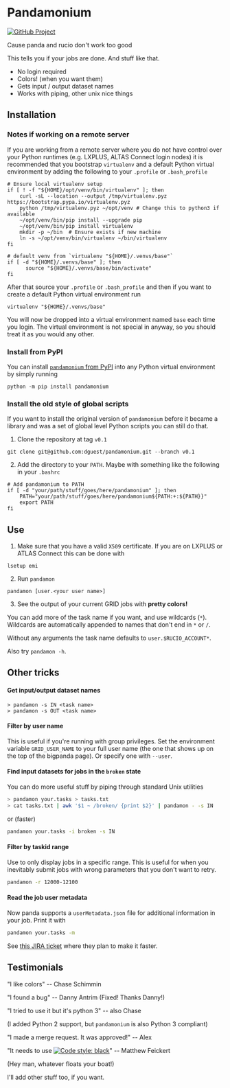 # Pandamonium

[![GitHub Project](https://img.shields.io/badge/GitHub--blue?style=social&logo=GitHub)](https://github.com/dguest/pandamonium)

Cause panda and rucio don't work too good

This tells you if your jobs are done. And stuff like that.

 - No login required
 - Colors! (when you want them)
 - Gets input / output dataset names
 - Works with piping, other unix nice things

## Installation

### Notes if working on a remote server

If you are working from a remote server where you do not have control over your Python runtimes (e.g. LXPLUS, ALTAS Connect login nodes) it is recommended that you bootstrap `virtualenv` and a default Python virtual environment by adding the following to your `.profile` or `.bash_profile`

```
# Ensure local virtualenv setup
if [ ! -f "${HOME}/opt/venv/bin/virtualenv" ]; then
    curl -sL --location --output /tmp/virtualenv.pyz https://bootstrap.pypa.io/virtualenv.pyz
    python /tmp/virtualenv.pyz ~/opt/venv # Change this to python3 if available
    ~/opt/venv/bin/pip install --upgrade pip
    ~/opt/venv/bin/pip install virtualenv
    mkdir -p ~/bin  # Ensure exists if new machine
    ln -s ~/opt/venv/bin/virtualenv ~/bin/virtualenv
fi

# default venv from `virtualenv "${HOME}/.venvs/base"`
if [ -d "${HOME}/.venvs/base" ]; then
	  source "${HOME}/.venvs/base/bin/activate"
fi
```

After that source your `.profile` or `.bash_profile` and then if you want to create a default Python virtual environment run

```
virtualenv "${HOME}/.venvs/base"
```

You will now be dropped into a virtual environment named `base` each time you login.
The virtual environment is not special in anyway, so you should treat it as you would any other.

### Install from PyPI

You can install [`pandamonium` from PyPI][pandamonium_PyPI] into any Python virtual environment by simply running

```
python -m pip install pandamonium
```

### Install the old style of global scripts

If you want to install the original version of `pandamonium` before it became a library and was a set of global level Python scripts you can still do that.

1. Clone the repository at tag `v0.1`
```
git clone git@github.com:dguest/pandamonium.git --branch v0.1
```
2. Add the directory to your `PATH`.
Maybe with something like the following in your `.bashrc`

```
# Add pandamonium to PATH
if [ -d "your/path/stuff/goes/here/pandamonium" ]; then
    PATH="your/path/stuff/goes/here/pandamonium${PATH:+:${PATH}}"
    export PATH
fi
```

[pandamonium_PyPI]: https://pypi.org/project/pandamonium/

## Use

1. Make sure that you have a valid `X509` certificate.
If you are on LXPLUS or ATLAS Connect this can be done with
```
lsetup emi
```
2. Run `pandamon`
```
pandamon [user.<your user name>]
```
3. See the output of your current GRID jobs with **pretty colors!**

You can add more of the task name if you want, and use wildcards
(`*`). Wildcards are automatically appended to names that don't end in
`*` or `/`.

Without any arguments the task name defaults to `user.$RUCIO_ACCOUNT*`.

Also try `pandamon -h`.

## Other tricks

#### Get input/output dataset names ####

```
> pandamon -s IN <task name>
> pandamon -s OUT <task name>
```

#### Filter by user name ####

This is useful if you're running with group privileges. Set the
environment variable `GRID_USER_NAME` to your full user name (the one
that shows up on the top of the bigpanda page). Or specify one with
`--user`.

#### Find input datasets for jobs in the `broken` state ####

You can do more useful stuff by piping through standard Unix utilities

```sh
> pandamon your.tasks > tasks.txt
> cat tasks.txt | awk '$1 ~ /broken/ {print $2}' | pandamon - -s IN
```

or (faster)

```sh
pandamon your.tasks -i broken -s IN
```

#### Filter by taskid range ####

Use to only display jobs in a specific range.
This is useful for when you inevitably submit jobs with wrong parameters that you don't want to retry.

```sh
pandamon -r 12000-12100
```

#### Read the job user metadata ####

Now panda supports a `userMetadata.json` file for additional information in your job. Print it with

```sh
pandamon your.tasks -m
```

See [this JIRA ticket][1] where they plan to make it faster.

[1]: https://its.cern.ch/jira/browse/ATLASPANDA-492

## Testimonials

"I like colors" -- Chase Schimmin

"I found a bug" -- Danny Antrim (Fixed! Thanks Danny!)

"I tried to use it but it's python 3" -- also Chase

(I added Python 2 support, but `pandamonium` is also Python 3 compliant)

"I made a merge request. It was approved!" -- Alex

"It needs to use [![Code style: black](https://img.shields.io/badge/code%20style-black-000000.svg)](https://github.com/psf/black)" -- Matthew Feickert

(Hey man, whatever floats your boat!)

I'll add other stuff too, if you want.
